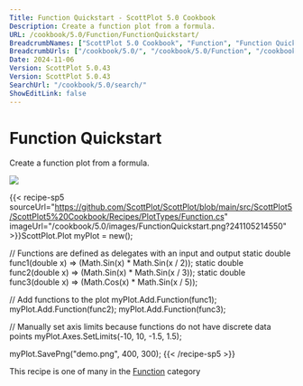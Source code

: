 ```yaml
---
Title: Function Quickstart - ScottPlot 5.0 Cookbook
Description: Create a function plot from a formula.
URL: /cookbook/5.0/Function/FunctionQuickstart/
BreadcrumbNames: ["ScottPlot 5.0 Cookbook", "Function", "Function Quickstart"]
BreadcrumbUrls: ["/cookbook/5.0/", "/cookbook/5.0/Function", "/cookbook/5.0/Function/FunctionQuickstart"]
Date: 2024-11-06
Version: ScottPlot 5.0.43
Version: ScottPlot 5.0.43
SearchUrl: "/cookbook/5.0/search/"
ShowEditLink: false
---
```



<div class='d-flex align-items-center mt-5'>
<h1 class='me-2 text-dark my-0 border-0'>Function Quickstart</h1>
</div>

Create a function plot from a formula.

[![](/cookbook/5.0/images/FunctionQuickstart.png?241105214550)](/cookbook/5.0/images/FunctionQuickstart.png?241105214550)

{{< recipe-sp5 sourceUrl="https://github.com/ScottPlot/ScottPlot/blob/main/src/ScottPlot5/ScottPlot5%20Cookbook/Recipes/PlotTypes/Function.cs" imageUrl="/cookbook/5.0/images/FunctionQuickstart.png?241105214550" >}}ScottPlot.Plot myPlot = new();

// Functions are defined as delegates with an input and output
static double func1(double x) =&gt; (Math.Sin(x) * Math.Sin(x / 2));
static double func2(double x) =&gt; (Math.Sin(x) * Math.Sin(x / 3));
static double func3(double x) =&gt; (Math.Cos(x) * Math.Sin(x / 5));

// Add functions to the plot
myPlot.Add.Function(func1);
myPlot.Add.Function(func2);
myPlot.Add.Function(func3);

// Manually set axis limits because functions do not have discrete data points
myPlot.Axes.SetLimits(-10, 10, -1.5, 1.5);

myPlot.SavePng("demo.png", 400, 300);
{{< /recipe-sp5 >}}

<div class='my-5 text-center'>This recipe is one of many in the <a href='/cookbook/5.0/Function'>Function</a> category</div>



